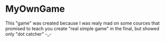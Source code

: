 # MyOwnGame

This "game" was created because I was realy mad on some cources that promised to teach you create "real simple game" in the final, but showed only "dot catcher" -_-

